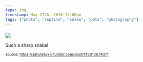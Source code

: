 ```yaml
---
type: img
timestamp: May 27th, 2016 12:00pm
tags: ["photo", "reptile", "snake", "pets", "photography"]
---
```

####
<img src="https://saturdayxiii.github.io/media/145013674071.jpg"/>
                                                                                          
Such a sharp snake!
 
                                    
                
                
                
                
                                
<small>source: https://saturdayxiii.tumblr.com/post/145013674071</small>